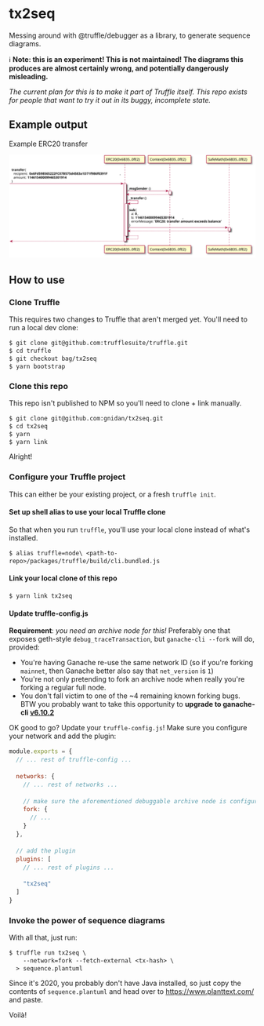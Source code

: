 # tx2seq

Messing around with @truffle/debugger as a library, to generate sequence
diagrams.

:information_source: **Note: this is an experiment! This is not maintained!
The diagrams this produces are almost certainly wrong, and potentially
dangerously misleading.**


_The current plan for this is to make it
part of Truffle itself. This repo exists for people that want to try it out
in its buggy, incomplete state._

## Example output

Example ERC20 transfer

![`truffle run tx2seq -x 0x87d5cb3a0ddabc16da9a0cdec33b146c0225ea79291cdf1077eaa20d9858461c`](./transfer.svg)

## How to use

### Clone Truffle

This requires two changes to Truffle that aren't merged yet. You'll need to run a local dev clone:

```console
$ git clone git@github.com:trufflesuite/truffle.git
$ cd truffle
$ git checkout bag/tx2seq
$ yarn bootstrap
```

### Clone this repo

This repo isn't published to NPM so you'll need to clone + link manually.

```console
$ git clone git@github.com:gnidan/tx2seq.git
$ cd tx2seq
$ yarn
$ yarn link
```

Alright!

### Configure your Truffle project

This can either be your existing project, or a fresh `truffle init`.

#### Set up shell alias to use your local Truffle clone

So that when you run `truffle`, you'll use your local clone instead of what's
installed.

```console
$ alias truffle=node\ <path-to-repo>/packages/truffle/build/cli.bundled.js
```

#### Link your local clone of this repo

```
$ yarn link tx2seq
```

#### Update truffle-config.js

**Requirement**: _you need an archive node for this!_ Preferably one that exposes
geth-style `debug_traceTransaction`, but `ganache-cli --fork` will do,
provided:

- You're having Ganache re-use the same network ID (so if you're forking
  `mainnet`, then Ganache better also say that `net_version` is `1`)
- You're not only pretending to fork an archive node when really you're forking
  a regular full node.
- You don't fall victim to one of the ~4 remaining known forking bugs. BTW
  you probably want to take this opportunity to **upgrade to ganache-cli
  [v6.10.2](https://github.com/trufflesuite/ganache-cli/releases/tag/v6.10.2)**

OK good to go? Update your `truffle-config.js`! Make sure you configure your
network and add the plugin:

```javascript
module.exports = {
  // ... rest of truffle-config ...

  networks: {
    // ... rest of networks ...

    // make sure the aforementioned debuggable archive node is configured
    fork: {
      // ...
    }
  },

  // add the plugin
  plugins: [
    // ... rest of plugins ...

    "tx2seq"
  ]
}
```

### Invoke the power of sequence diagrams

With all that, just run:

```console
$ truffle run tx2seq \
    --network=fork --fetch-external <tx-hash> \
  > sequence.plantuml
```

Since it's 2020, you probably don't have Java installed, so just copy the
contents of `sequence.plantuml` and head over to https://www.planttext.com/
and paste.

Voilà!
